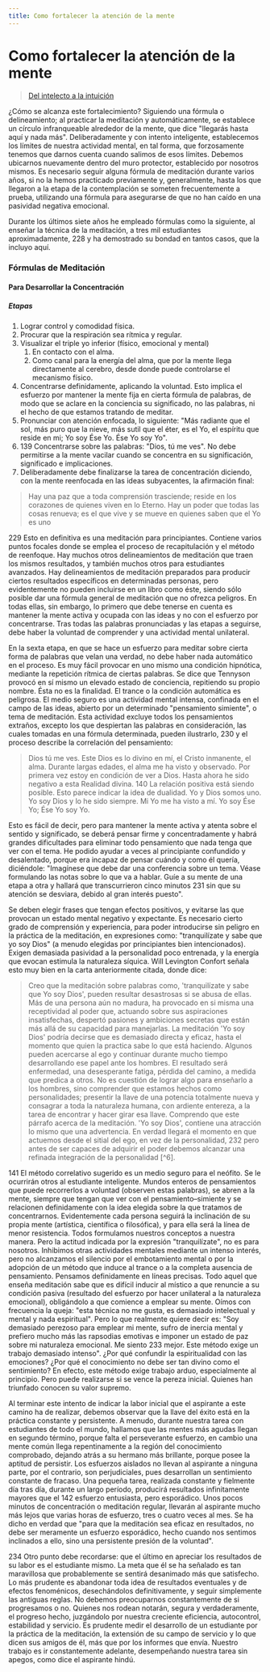 ```yaml
---
title: Como fortalecer la atención de la mente
---
```


# Como fortalecer la atención de la mente

> [Del intelecto a la intuición](/del-intelecto-a-la-intuicion/la-practica-de-la-meditacion#es138)

¿Cómo se alcanza este fortalecimiento? Siguiendo una fórmula o delineamiento; al practicar la meditación y automáticamente, se establece un círculo infranqueable alrededor de la mente, que dice "llegarás hasta aquí y nada más". Deliberadamente y con intento inteligente, establecemos los límites de nuestra actividad mental, en tal forma, que forzosamente tenemos que darnos cuenta cuando salimos de esos límites. Debemos ubicarnos nuevamente dentro del muro protector, establecido por nosotros mismos. Es necesario seguir alguna fórmula de meditación durante varios años, si no la hemos practicado previamente y, generalmente, hasta los que llegaron a la etapa de la contemplación se someten frecuentemente a prueba, utilizando una fórmula para asegurarse de que no han caído en una pasividad negativa emocional.

Durante los últimos siete años he empleado fórmulas como la siguiente, al enseñar la técnica de la meditación, a tres mil estudiantes aproximadamente, <pin lang="en">228</pin> y ha demostrado su bondad en tantos casos, que la incluyo aquí.

### Fórmulas de Meditación

#### Para Desarrollar la Concentración

##### Etapas

1. Lograr control y comodidad física.
2. Procurar que la respiración sea rítmica y regular.
3. Visualizar el triple yo inferior (físico, emocional y mental)
   1. En contacto con el alma.
   2. Como canal para la energía del alma, que por la mente llega directamente al cerebro, desde donde puede controlarse el mecanismo físico.
4. Concentrarse definidamente, aplicando la voluntad. Esto implica el esfuerzo por mantener la mente fija en cierta fórmula de palabras, de modo que se aclare en la conciencia su significado, no las palabras, ni el hecho de que estamos tratando de meditar.
5. Pronunciar con atención enfocada, lo siguiente:
"Más radiante que el sol, más puro que la nieve, más sutil que el éter, es el Yo, el espíritu que reside en mi; Yo soy Ése Yo. Ése Yo soy Yo".
6. <pin lang="es">139</pin> Concentrarse sobre las palabras: "Dios, tú me ves". No debe permitirse a la mente vacilar cuando se concentra en su significación, significado e implicaciones.
7. Deliberadamente debe finalizarse la tarea de concentración diciendo, con la mente reenfocada en las ideas subyacentes, la afirmación final:

> Hay una paz que a toda comprensión trasciende; reside en los corazones de quienes viven en lo Eterno. Hay un poder que todas las cosas renueva; es el que vive y se mueve en quienes saben que el Yo es uno

<p><pin lang="en">229</pin> Esto en definitiva es una meditación para principiantes. Contiene varios puntos focales donde se emplea el proceso de recapitulación y el método de reenfoque. Hay muchos otros delineamientos de meditación que traen los mismos resultados, y también muchos otros para estudiantes avanzados. Hay delineamientos de meditación preparados para producir ciertos resultados específicos en determinadas personas, pero evidentemente no pueden incluirse en un libro como éste, siendo sólo posible dar una fórmula general de meditación que no ofrezca peligros. En todas ellas, sin embargo, lo primero que debe tenerse en cuenta es mantener la mente activa y ocupada con las ideas y no con el esfuerzo por concentrarse. Tras todas las palabras pronunciadas y las etapas a seguirse, debe haber la voluntad de comprender y una actividad mental unilateral.</p>

En la sexta etapa, en que se hace un esfuerzo para meditar sobre cierta forma de palabras que velan una verdad, no debe haber nada automático en el proceso. Es muy fácil provocar en uno mismo una condición hipnótica, mediante la repetición rítmica de ciertas palabras. Se dice que Tennyson provocó en sí mismo un elevado estado de conciencia, repitiendo su propio nombre. Ésta no es la finalidad. El trance o la condición automática es peligrosa. El medio seguro es una actividad mental intensa, confinada en el campo de las ideas, abierto por un determinado "pensamiento simiente", o tema de meditación. Esta actividad excluye todos los pensamientos extraños, excepto los que despiertan las palabras en consideración, las cuales tomadas en una fórmula determinada, pueden ilustrarlo, <pin lang="en">230</pin> y el proceso describe la correlación del pensamiento:

> Dios tú me ves.
> Este Dios es lo divino en mí, el Cristo inmanente, el alma.
> Durante largas edades, el alma me ha visto y observado.
> Por primera vez estoy en condición de ver a Dios.
> Hasta ahora he sido negativo a esta Realidad divina.
> <pin lang="es">140</pin> La relación positiva está siendo posible.
> Esto parece indicar la idea de dualidad.
> Yo y Dios somos uno.
> Yo soy Dios y lo he sido siempre.
> Mi Yo me ha visto a mí.
> Yo soy Ése Yo; Ése Yo soy Yo.

Esto es fácil de decir, pero para mantener la mente activa y atenta sobre el sentido y significado, se deberá pensar firme y concentradamente y habrá grandes dificultades para eliminar todo pensamiento que nada tenga que ver con el tema. He podido ayudar a veces al principiante confundido y desalentado, porque era incapaz de pensar cuándo y como él quería, diciéndole: "Imagínese que debe dar una conferencia sobre un tema. Véase formulando las notas sobre lo que va a hablar. Guíe a su mente de una etapa a otra y hallará que transcurrieron cinco minutos <pin lang="en">231</pin> sin que su atención se desviara, debido al gran interés puesto".

Se deben elegir frases que tengan efectos positivos, y evitarse las que provocan un estado mental negativo y expectante. Es necesario cierto grado de comprensión y experiencia, para poder introducirse sin peligro en la práctica de la meditación, en expresiones como: "tranquilízate y sabe que yo soy Dios" (a menudo elegidas por principiantes bien intencionados). Exigen demasiada pasividad a la personalidad poco entrenada, y la energía que evocan estimula la naturaleza síquica. Will Levington Confort señala esto muy bien en la carta anteriormente citada, donde dice:

> Creo que la meditación sobre palabras como, 'tranquilízate y sabe que Yo soy Dios', pueden resultar desastrosas si se abusa de ellas. Más de una persona aún no madura, ha provocado en si misma una receptividad al poder que, actuando sobre sus aspiraciones insatisfechas, despertó pasiones y ambiciones secretas que están más allá de su capacidad para manejarlas. La meditación 'Yo soy Dios' podría decirse que es demasiado directa y eficaz, hasta el momento que quien la practica sabe lo que está haciendo. Algunos pueden acercarse al ego y continuar durante mucho tiempo desarrollando ese papel ante los hombres. El resultado será enfermedad, una desesperante fatiga, pérdida del camino, a medida que predica a otros. No es cuestión de lograr algo para enseñarlo a los hombres, sino comprender que estamos hechos como personalidades; presentir la llave de una potencia totalmente nueva y consagrar a toda la naturaleza humana, con ardiente entereza, a la tarea de encontrar y hacer girar esa llave. Comprendo que este párrafo acerca de la meditación. 'Yo soy Dios', contiene una atracción lo mismo que una advertencia. En verdad llegará el momento en que actuemos desde el sitial del ego, en vez de la personalidad, <pin lang="en">232</pin> pero antes de ser capaces de adquirir el poder debemos alcanzar una refinada integración de la personalidad [^6].

<p><pin lang="es">141</pin> El método correlativo sugerido es un medio seguro para el neófito. Se le ocurrirán otros al estudiante inteligente. Mundos enteros de pensamientos que puede recorrerlos a voluntad (observen estas palabras), se abren a la mente, siempre que tengan que ver con el pensamiento–simiente y se relacionen definidamente con la idea elegida sobre la que tratamos de concentrarnos. Evidentemente cada persona seguirá la inclinación de su propia mente (artística, científica o filosófica), y para ella será la línea de menor resistencia. Todos formulamos nuestros conceptos a nuestra manera. Pero la actitud indicada por la expresión "tranquilízate", no es para nosotros. Inhibimos otras actividades mentales mediante un intenso interés, pero no alcanzamos el silencio por el embotamiento mental o por la adopción de un método que induce al trance o a la completa ausencia de pensamiento. Pensamos definidamente en líneas precisas. Todo aquel que enseña meditación sabe que es difícil inducir al místico a que renuncie a su condición pasiva (resultado del esfuerzo por hacer unilateral a la naturaleza emocional), obligándolo a que comience a emplear su mente. Oímos con frecuencia la queja: "esta técnica no me gusta, es demasiado intelectual y mental y nada espiritual". Pero lo que realmente quiere decir es: "Soy demasiado perezoso para emplear mi mente, sufro de inercia mental y prefiero mucho más las rapsodias emotivas e imponer un estado de paz sobre mi naturaleza emocional. Me siento <pin lang="en">233</pin> mejor. Este método exige un trabajo demasiado intenso". ¿Por qué confundir la espiritualidad con las emociones? ¿Por qué el conocimiento no debe ser tan divino como el sentimiento? En efecto, este método exige trabajo arduo, especialmente al principio. Pero puede realizarse si se vence la pereza inicial. Quienes han triunfado conocen su valor supremo.</p>

Al terminar este intento de indicar la labor inicial que el aspirante a este camino ha de realizar, debemos observar que la llave del éxito está en la práctica constante y persistente. A menudo, durante nuestra tarea con estudiantes de todo el mundo, hallamos que las mentes más agudas llegan en segundo término, porque falta el perseverante esfuerzo, en cambio una mente común llega repentinamente a la región del conocimiento comprobado, dejando atrás a su hermano más brillante, porque posee la aptitud de persistir. Los esfuerzos aislados no llevan al aspirante a ninguna parte, por el contrario, son perjudiciales, pues desarrollan un sentimiento constante de fracaso. Una pequeña tarea, realizada constante y fielmente día tras día, durante un largo período, producirá resultados infinitamente mayores que el <pin lang="es">142</pin> esfuerzo entusiasta, pero esporádico. Unos pocos minutos de concentración o meditación regular, llevarán al aspirante mucho más lejos que varias horas de esfuerzo, tres o cuatro veces al mes. Se ha dicho en verdad que "para que la meditación sea eficaz en resultados, no debe ser meramente un esfuerzo esporádico, hecho cuando nos sentimos inclinados a ello, sino una persistente presión de la voluntad".

<p><pin lang="en">234</pin> Otro punto debe recordarse: que el último en apreciar los resultados de su labor es el estudiante mismo. La meta que él se ha señalado es tan maravillosa que probablemente se sentirá desanimado más que satisfecho. Lo más prudente es abandonar toda idea de resultados eventuales y de efectos fenoménicos, desechándolos definitivamente, y seguir simplemente las antiguas reglas. No debemos preocuparnos constantemente de si progresamos o no. Quienes nos rodean notarán, segura y verdaderamente, el progreso hecho, juzgándolo por nuestra creciente eficiencia, autocontrol, estabilidad y servicio. Es prudente medir el desarrollo de un estudiante por la práctica de la meditación, la extensión de su campo de servicio y lo que dicen sus amigos de él, más que por los informes que envía. Nuestro trabajo es ir constantemente adelante, desempeñando nuestra tarea sin apegos, como dice el aspirante hindú.</p>

